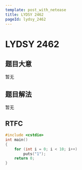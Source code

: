```yaml
---
template: post_with_netease
title: LYDSY 2462
pageId: lydsy_2462
---
```


# LYDSY 2462

## 题目大意
暂无

## 题目解法
暂无

## RTFC

```cpp
#include <cstdio>
int main()
{
    for (int i = 0; i < 10; i++)
        puts("1");
    return 0;
}

```
